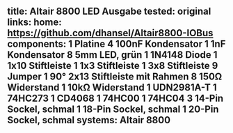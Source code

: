 title: Altair 8800 LED Ausgabe
tested: original
links:
    home: https://github.com/dhansel/Altair8800-IOBus
components:
    1 Platine
    4 100nF Kondensator
    1 1nF Kondensator
    8 5mm LED, grün
    1 1N4148 Diode
    1 1x10 Stiftleiste
    1 1x3 Stiftleiste
    1 3x8 Stiftleiste
    9 Jumper
    1 90° 2x13 Stiftleiste mit Rahmen
    8 150Ω Widerstand
    1 10kΩ Widerstand
    1 UDN2981A-T
    1 74HC273
    1 CD4068
    1 74HC00
    1 74HC04
    3 14-Pin Sockel, schmal
    1 18-Pin Sockel, schmal
    1 20-Pin Sockel, schmal
systems:
    Altair 8800
---
